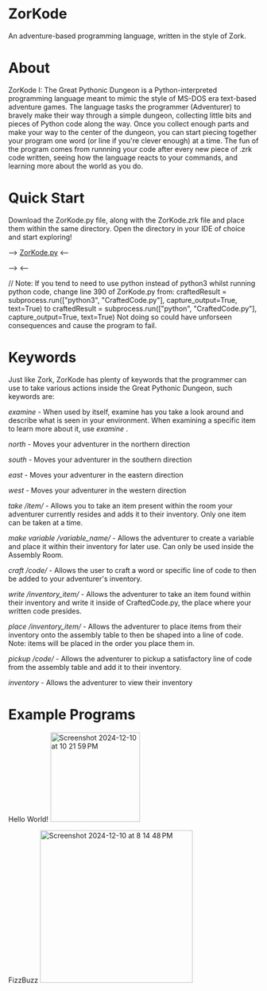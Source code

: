 # ZorKode
An adventure-based programming language, written in the style of Zork.

# About
ZorKode I: The Great Pythonic Dungeon is a Python-interpreted programming language meant to mimic the style of MS-DOS era text-based adventure games. The language tasks the programmer (Adventurer) to bravely make their way through a simple dungeon, collecting little bits and pieces of Python code along the way. Once you collect enough parts and make your way to the center of the dungeon, you can start piecing together your program one word (or line if you're clever enough) at a time. The fun of the program comes from runnning your code after every new piece of .zrk code written, seeing how the language reacts to your commands, and learning more about the world as you do.

# Quick Start
Download the ZorKode.py file, along with the ZorKode.zrk file and place them within the same directory. Open the directory in your IDE of choice and start exploring!

--> <a id="raw-url" href="https://raw.githubusercontent.com/yaykuby/ZorKode/master/ZorKode.py">ZorKode.py</a> <--

--> <a id="raw-url" href="https://raw.githubusercontent.com/yaykuby/ZorKode/master/ZorKode.zrk"></a> <--

// Note: If you tend to need to use python instead of python3 whilst running python code, change line 390 of ZorKode.py from:
craftedResult = subprocess.run(["python3", "CraftedCode.py"], capture_output=True, text=True)
to
craftedResult = subprocess.run(["python", "CraftedCode.py"], capture_output=True, text=True)
Not doing so could have unforseen consequences and cause the program to fail.

# Keywords
Just like Zork, ZorKode has plenty of keywords that the programmer can use to take various actions inside the Great Pythonic Dungeon, such keywords are:

*examine* - When used by itself, examine has you take a look around and describe what is seen in your environment. When examining a specific item to learn more about it, use *examine <item>*.

*north* - Moves your adventurer in the northern direction

*south* - Moves your adventurer in the southern direction

*east* - Moves your adventurer in the eastern direction

*west* - Moves your adventurer in the western direction

*take /item/* - Allows you to take an item present within the room your adventurer currently resides and adds it to their inventory. Only one item can be taken at a time.

*make variable /variable_name/* - Allows the adventurer to create a variable and place it within their inventory for later use. Can only be used inside the Assembly Room.

*craft /code/* - Allows the user to craft a word or specific line of code to then be added to your adventurer's inventory.

*write /inventory_item/* - Allows the adventurer to take an item found within their inventory and write it inside of CraftedCode.py, the place where your written code presides.

*place /inventory_item/* - Allows the adventurer to place items from their inventory onto the assembly table to then be shaped into a line of code. Note: items will be placed in the order you place them in.

*pickup /code/* - Allows the adventurer to pickup a satisfactory line of code from the assembly table and add it to their inventory.

*inventory* - Allows the adventurer to view their inventory

# Example Programs
Hello World!
<img width="180" alt="Screenshot 2024-12-10 at 10 21 59 PM" src="https://github.com/user-attachments/assets/dd371623-20fd-4fd5-96fc-7cc7d8d0d7eb">

FizzBuzz
<img width="307" alt="Screenshot 2024-12-10 at 8 14 48 PM" src="https://github.com/user-attachments/assets/74877bae-9583-4e51-ae7b-d8e5560304fe">

